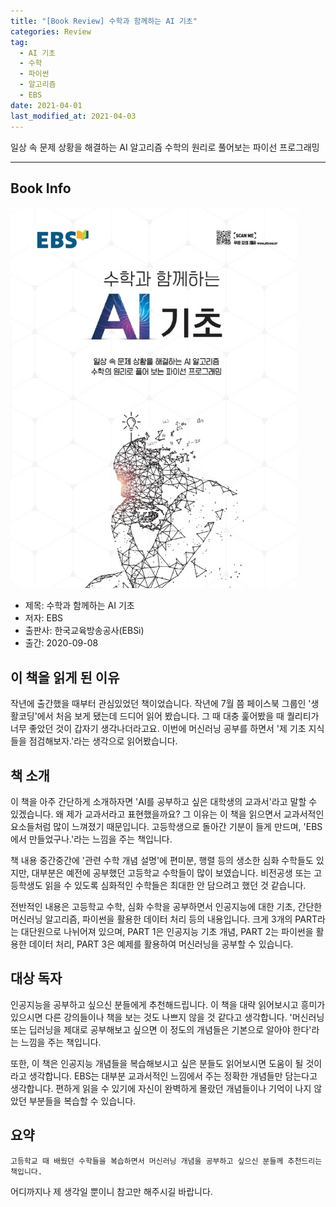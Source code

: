 ```yaml
---  
title: "[Book Review] 수학과 함께하는 AI 기초"  
categories: Review  
tag:
  - AI 기초
  - 수학
  - 파이썬
  - 알고리즘
  - EBS
date: 2021-04-01
last_modified_at: 2021-04-03
---  
```


일상 속 문제 상황을 해결하는 AI 알고리즘
수학의 원리로 풀어보는 파이선 프로그래밍

---

## Book Info

[![책](/assets/images/review/EBS-AI-fundamentals-with-math.jpg)](http://www.kyobobook.co.kr/product/detailViewKor.laf?ejkGb=KOR&mallGb=KOR&barcode=9788954754071&orderClick=LEa&Kc=)

- 제목: 수학과 함께하는 AI 기초
- 저자: EBS
- 출판사: 한국교육방송공사(EBSi)
- 출간: 2020-09-08

## 이 책을 읽게 된 이유

작년에 출간했을 때부터 관심있었던 책이었습니다. 작년에 7월 쯤 페이스북 그룹인 '생활코딩'에서 처음 보게 됐는데 드디어 읽어 봤습니다. 그 때 대충 훑어봤을 때 퀄리티가 너무 좋았던 것이 갑자기 생각나더라고요. 이번에 머신러닝 공부를 하면서 '제 기초 지식들을 점검해보자.'라는 생각으로 읽어봤습니다.

## 책 소개

이 책을 아주 간단하게 소개하자면 'AI를 공부하고 싶은 대학생의 교과서'라고 말할 수 있겠습니다. 왜 제가 교과서라고 표현했을까요? 그 이유는 이 책을 읽으면서 교과서적인 요소들처럼 많이 느껴졌기 때문입니다. 고등학생으로 돌아간 기분이 들게 만드며, 'EBS에서 만들었구나.'라는 느낌을 주는 책입니다.

책 내용 중간중간에 '관련 수학 개념 설명'에 편미분, 행렬 등의 생소한 심화 수학들도 있지만, 대부분은 예전에 공부했던 고등학교 수학들이 많이 보였습니다. 비전공생 또는 고등학생도 읽을 수 있도록 심화적인 수학들은 최대한 안 담으려고 했던 것 같습니다. 

전반적인 내용은 고등학교 수학, 심화 수학을 공부하면서 인공지능에 대한 기초, 간단한 머신러닝 알고리즘, 파이썬을 활용한 데이터 처리 등의 내용입니다. 크게 3개의 PART라는 대단원으로 나뉘어져 있으며, PART 1은 인공지능 기초 개념, PART 2는 파이썬을 활용한 데이터 처리, PART 3은 예제를 활용하여 머신러닝을 공부할 수 있습니다.

## 대상 독자

인공지능을 공부하고 싶으신 분들에게 추천해드립니다. 이 책을 대략 읽어보시고 흥미가 있으시면 다른 강의들이나 책을 보는 것도 나쁘지 않을 것 같다고 생각합니다. '머신러닝 또는 딥러닝을 제대로 공부해보고 싶으면 이 정도의 개념들은 기본으로 알아야 한다'라는 느낌을 주는 책입니다.

또한, 이 책은 인공지능 개념들을 복습해보시고 싶은 분들도 읽어보시면 도움이 될 것이라고 생각합니다. EBS는 대부분 교과서적인 느낌에서 주는 정확한 개념들만 담는다고 생각합니다. 편하게 읽을 수 있기에 자신이 완벽하게 몰랐던 개념들이나 기억이 나지 않았던 부분들을 복습할 수 있습니다. 

## 요약

`고등학교 때 배웠던 수학들을 복습하면서 머신러닝 개념을 공부하고 싶으신 분들께 추천드리는 책입니다.`

어디까지나 제 생각일 뿐이니 참고만 해주시길 바랍니다.